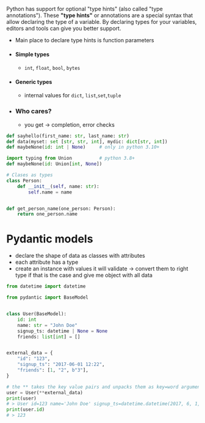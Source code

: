 Python has support for optional "type hints" (also called "type annotations").
These **"type hints"** or annotations are a special syntax that allow declaring the type of a variable.
By declaring types for your variables, editors and tools can give you better support.
* Main place to declare type hints is function parameters 
* #### Simple types
	* ```int```, ``` float ```, ``` bool ```, ``` bytes ```
* #### Generic types
	* internal values for ```dict```, ```list```,```set```,```tuple```
* ### Who cares?
	* you get -> completion, error checks

``` python
def sayhello(first_name: str, last_name: str)
def data(myset: set [str, str, int], mydic: dict[str, int])
def maybeNone(id: int | None)     # only in python 3.10+

import typing from Union          # python 3.8+
def maybeNone(id: Union[int, None])

# Clases as types
class Person:
    def __init__(self, name: str):
        self.name = name


def get_person_name(one_person: Person):
    return one_person.name
```

# Pydantic models
* declare the shape of data as classes with attributes
* each attribute has a type
* create an instance with values it will validate -> convert them to right type if that is the case and give me object with all data
``` python 
from datetime import datetime

from pydantic import BaseModel


class User(BaseModel):
    id: int
    name: str = "John Doe"
    signup_ts: datetime | None = None
    friends: list[int] = []


external_data = {
    "id": "123",
    "signup_ts": "2017-06-01 12:22",
    "friends": [1, "2", b"3"],
}

# the ** takes the key value pairs and unpacks them as key=word arguments
user = User(**external_data)
print(user)
# > User id=123 name='John Doe' signup_ts=datetime.datetime(2017, 6, 1, 12, 22) friends=[1, 2, 3]
print(user.id)
# > 123
```
